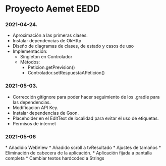 # Proyecto Aemet EEDD
<h3>2021-04-24.</h3>

   * Aproximación a las primeras clases.
   * Instalar dependencias de OkHttp
   * Diseño de diagramas de clases, de estado y casos de uso
   * Implementación:
       * Singleton en Controlador
       * Métodos:
           * Peticion.getPrevision()
           * Controlador.setRespuestaAPeticion()
<h3>2021-05-03.</h3>

   * Corrección gitignore para poder hacer seguimiento de los .gradle para las dependencias.
   * Modificacion API Key.
   * Instalar dependencias de Gson.
   * Placeholder en el EditText de localidad para evitar el uso de etiquetas.
   * Permisos de internet

<h3>2021-05-06</h3>
   * Añadidio WebView
   * Añadido scroll a tvResultado
   * Ajustes de tamaños
   * Eliminación de cabecera de la aplicación.
   * Aplicación fijada a pantalla completa
   * Cambiar textos hardcoded a Strings
